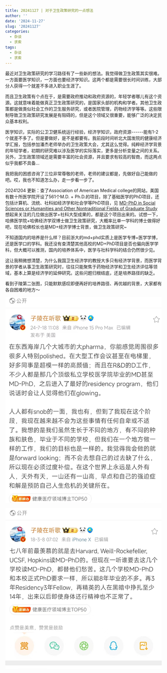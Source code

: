 ```yaml
---
title: 20241127 | 对于卫生政策研究的一点想法
author: ''
date: '2024-11-27'
slug: '20241127'
categories:
  - 杂谈
  - 求索
tags:
  - 杂谈
  - 求索
---
```


最近对卫生政策研究的学习路径有了一些新的想法。我觉得做卫生政策其实很难。一方面要医学知识，一方面也要经济学知识。这两个都是需要很长时间训练，大部分人获得一个就差不多进入职业生涯了。

而且卫生政策有个点在于，是需要政府推动和政府资源的，年轻学者哪儿有这个资源。这就意味着能做真正卫生政策研究的，是国家头部的机构和学者。其他卫生政策都是做类似社会工作的卫生服务研究，或者医院管理，药物经济学等等。这些限制导致卫生政策研究发展是有阻碍的，但是这个领域又很重要，能够广泛的决定民众基本权利。

医学知识，实际的公卫卫健系统运行经验，经济学知识，政府资源------能有1-2个就差不多了。但是要做好，是不是都要有。我前段时间听北大国发院的健康经济学汇报，包括参加潘杰老师举办的卫生政策大会，尤其这么觉得。纯粹经济学背景的年轻学者，初期的研究难以涉及医学的实际落实，更多是分析变量之间的关系。另外，卫生政策领域还是需要丰富的社会资源，并且要求有较高的智商，而这两点似乎我都不具备...

我把我的困惑咨询了三位非常尊敬的老师，老师的建议都是，先做好自己能做的吧。哎，我也不知道怎么办，走一步看一步了。

20241204 更新：查了Association of American Medical college的网站，美国有数十所医学院开设了561个M.D. + Ph.D.的项目，除了基础医学的PhD项目，还包括计算机、流统、社科如经济学和社会学等PhD项目，见 [MD-PhD in Social Sciences or Humanities and Other Nontraditional Fields of Graduate Study](https://students-residents.aamc.org/md-phd-dual-degree-training/md-phd-social-sciences-or-humanities-and-other-nontraditional-fields-graduate-study) 想起来关注的几位做出医学+社科大型成果的，都是这个项目出来的。试想一下，哈佛医学院+哈佛经济学双博士做卫生政策研究，大概率比单一学科的博士做得好吧，现在哈佛校长也是MD+经济学博士背景，做卫生政策研究~

不知道国内的培养是什么样？目前浙大的md+phd实质上是医学专博+医学学博，还是医学口的学科。我还没有查清楚其他高校的MD+PhD项目是否也偏向医学学科，但大概可以推测，国内的培养体系中，医学与社科学科的结合仍然很少见。

这让我稍微想清楚，为什么我国卫生经济学的教授大多只有经济学背景，而医学背景的学者从事卫生政策研究时，往往只能聚焦于药物经济学和卫生经济评估等领域，基本上算是经济学的延伸研究。这些问题归根结底，还是培养路径的缺乏。

看到子陵第二张图，只能默默感叹即便再好的培养路径、再优越的背景，大家都有各自困难的地方～

![](images/微信图片编辑_20241204161553.jpg)

![](images/微信图片编辑_20241204161539.jpg)
